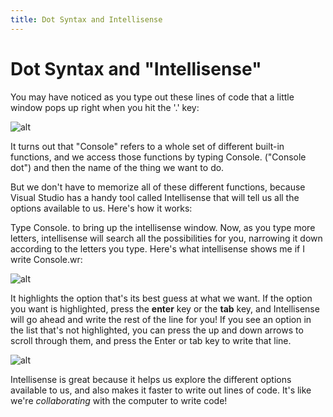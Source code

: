 ```yaml
---
title: Dot Syntax and Intellisense
---
```


# Dot Syntax and "Intellisense"
You may have noticed as you type out these lines of code that a little window pops up right when you hit the '.' key:

![alt]({{site.baseurl}}/img/1/dotsyntax.png "image_tooltip")

It turns out that "Console" refers to a whole set of different built-in functions, and we access those functions by typing Console. ("Console dot") and then the name of the thing we want to do.

But we don't have to memorize all of these different functions, because Visual Studio has a handy tool called Intellisense that will tell us all the options available to us.
Here's how it works:

Type Console. to bring up the intellisense window.
Now, as you type more letters, intellisense will search all the possibilities for you, narrowing it down according to the letters you type.
Here's what intellisense shows me if I write Console.wr:

![alt]({{site.baseurl}}/img/1/intellisense2.png "image_tooltip")

It highlights the option that's its best guess at what we want. If the option you want is highlighted, press the **enter** key or the **tab** key, and Intellisense will go ahead and write the rest of the line for you!
If you see an option in the list that's not highlighted, you can press the up and down arrows to scroll through them, and press the Enter or tab key to write that line.

![alt]({{site.baseurl}}/img/1/intellisense_anim.gif "image_tooltip")

Intellisense is great because it helps us explore the different options available to us, and also makes it faster to write out lines of code.
It's like we're *collaborating* with the computer to write code!





